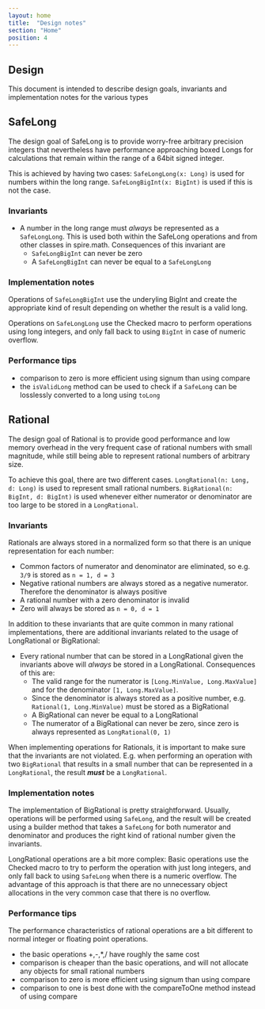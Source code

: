 ```yaml
---
layout: home
title:  "Design notes"
section: "Home"
position: 4
---
```

## Design

This document is intended to describe design goals, invariants and implementation notes for the various types

## SafeLong

The design goal of SafeLong is to provide worry-free arbitrary precision integers that nevertheless have performance approaching boxed Longs for calculations that remain within the range of a 64bit signed integer.

This is achieved by having two cases: `SafeLongLong(x: Long)` is used for numbers within the long range. `SafeLongBigInt(x: BigInt)` is used if this is not the case.

### Invariants

- A number in the long range must *always* be represented as a `SafeLongLong`. This is used both within the SafeLong operations and from other classes in spire.math. Consequences of this invariant are
  - `SafeLongBigInt` can never be zero
  - A `SafeLongBigInt` can never be equal to a `SafeLongLong`

### Implementation notes

Operations of `SafeLongBigInt` use the underyling BigInt and create the appropriate kind of result depending on whether the result is a valid long.

Operations on `SafeLongLong` use the Checked macro to perform operations using long integers, and only fall back to using `BigInt` in case of numeric overflow.

### Performance tips

- comparison to zero is more efficient using signum than using compare
- the `isValidLong` method can be used to check if a `SafeLong` can be losslessly converted to a long using `toLong`

## Rational

The design goal of Rational is to provide good performance and low memory overhead in the very frequent case of rational numbers with small magnitude, while still being able to represent rational numbers of arbitrary size.

To achieve this goal, there are two different cases. `LongRational(n: Long, d: Long)` is used to represent small
rational numbers. `BigRational(n: BigInt, d: BigInt)` is used whenever either numerator or denominator are too large to be stored in a `LongRational`.

### Invariants

Rationals are always stored in a normalized form so that there is an unique representation for each number:

- Common factors of numerator and denominator are eliminated, so e.g. `3/9` is stored as `n = 1, d = 3`
- Negative rational numbers are always stored as a negative numerator. Therefore the denominator is always positive
- A rational number with a zero denominator is invalid
- Zero will always be stored as `n = 0, d = 1`

In addition to these invariants that are quite common in many rational implementations, there are additional invariants
related to the usage of LongRational or BigRational:

- Every rational number that can be stored in a LongRational given the invariants above will *always* be stored in a
LongRational. Consequences of this are:
  - The valid range for the numerator is `[Long.MinValue, Long.MaxValue]` and for the denominator `[1, Long.MaxValue]`.
  - Since the denominator is always stored as a positive number, e.g. `Rational(1, Long.MinValue)` must be stored as a
  BigRational
  - A BigRational can never be equal to a LongRational
  - The numerator of a BigRational can never be zero, since zero is always represented as `LongRational(0, 1)`

When implementing operations for Rationals, it is important to make sure that the invariants are not violated. E.g. when performing an operation with two `BigRational` that results in a small number that can be represented in a
`LongRational`, the result ***must*** be a `LongRational`.

### Implementation notes

The implementation of BigRational is pretty straightforward. Usually, operations will be performed using `SafeLong`, and the result will be created using a builder method that takes a `SafeLong` for both numerator and denominator and produces the right kind of rational number given the invariants.

LongRational operations are a bit more complex: Basic operations use the Checked macro to try to perform the operation with just long integers, and only fall back to using `SafeLong` when there is a numeric overflow. The advantage of this approach is that there are no unnecessary object allocations in the very common case that there is no overflow.

### Performance tips

The performance characteristics of rational operations are a bit different to normal integer or floating point operations. 

- the basic operations +,-,*,/ have roughly the same cost
- comparison is cheaper than the basic operations, and will not allocate any objects for small rational numbers
- comparison to zero is more efficient using signum than using compare
- comparison to one is best done with the compareToOne method instead of using compare
